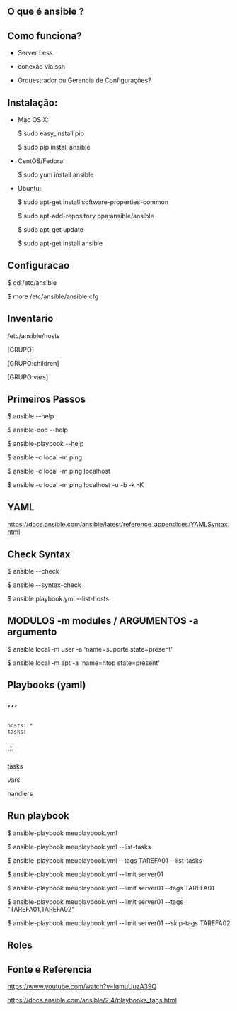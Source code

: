 ## O que é ansible ?

## Como funciona?

- Server Less
  
- conexão via ssh
  
- Orquestrador ou Gerencia de Configurações?

## Instalação:

* Mac OS X:

   $ sudo easy_install pip
   
   $ sudo pip install ansible

* CentOS/Fedora:

   $ sudo yum install ansible

* Ubuntu:

   $ sudo apt-get install software-properties-common
   
   $ sudo apt-add-repository ppa:ansible/ansible
   
   $ sudo apt-get update
   
   $ sudo apt-get install ansible

## Configuracao

   $ cd /etc/ansible 

   $ more /etc/ansible/ansible.cfg

## Inventario

/etc/ansible/hosts

[GRUPO]

[GRUPO:children]

[GRUPO:vars]

## Primeiros Passos

  $ ansible --help

  $ ansible-doc --help

  $ ansible-playbook --help

  $ ansible -c local -m ping

  $ ansible -c local -m ping localhost 

  $ ansible -c local -m ping localhost  -u -b -k -K

## YAML

https://docs.ansible.com/ansible/latest/reference_appendices/YAMLSyntax.html


## Check Syntax

  $ ansible --check

  $ ansible --syntax-check

  $ ansible playbook.yml --list-hosts


## MODULOS -m modules / ARGUMENTOS -a argumento

  $ ansible local -m user -a 'name=suporte state=present'

  $ ansible local -m apt -a 'name=htop state=present'

## Playbooks (yaml)
´´´
  ---
    hosts: *
    tasks: 
  ...  
´´´


tasks

vars

handlers


## Run playbook

  $ ansible-playbook meuplaybook.yml

  $ ansible-playbook meuplaybook.yml --list-tasks

  $ ansible-playbook meuplaybook.yml --tags TAREFA01 --list-tasks

  $ ansible-playbook meuplaybook.yml --limit server01

  $ ansible-playbook meuplaybook.yml --limit server01 --tags TAREFA01

  $ ansible-playbook meuplaybook.yml --limit server01 --tags "TAREFA01,TAREFA02"

  $ ansible-playbook meuplaybook.yml --limit server01 --skip-tags TAREFA02

## Roles


## Fonte e Referencia  

https://www.youtube.com/watch?v=lqmuUuzA39Q

https://docs.ansible.com/ansible/2.4/playbooks_tags.html
